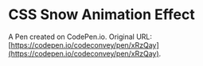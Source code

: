 # CSS Snow Animation Effect

A Pen created on CodePen.io. Original URL: [https://codepen.io/codeconvey/pen/xRzQay](https://codepen.io/codeconvey/pen/xRzQay).


